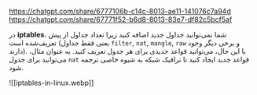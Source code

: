 https://chatgpt.com/share/6777106b-c14c-8013-ae11-141076c7a94d
https://chatgpt.com/share/67771f52-b6d8-8013-83e7-df82c5bcf5af


در **iptables**، شما نمی‌توانید جداول جدید اضافه کنید زیرا تعداد جداول از پیش تعریف‌شده است (یعنی فقط جداول `filter`, `nat`, `mangle`, `raw` و برخی دیگر وجود دارند). با این حال، می‌توانید قواعد جدیدی برای هر جدول تعریف کنید. به عنوان مثال، می‌توانید برای جدول `nat` قواعد جدید ایجاد کنید تا ترافیک شبکه به شیوه خاصی ترجمه شود.

![[iptables-in-linux.webp]]